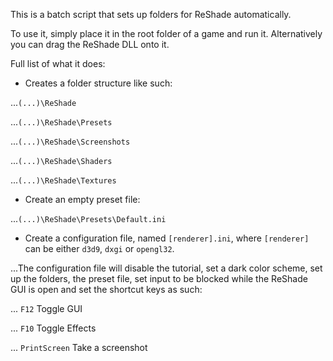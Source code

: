 This is a batch script that sets up folders for ReShade automatically.

To use it, simply place it in the root folder of a game and run it.
Alternatively you can drag the ReShade DLL onto it.

Full list of what it does:
* Creates a folder structure like such:

...`(...)\ReShade`

...`(...)\ReShade\Presets`

...`(...)\ReShade\Screenshots`

...`(...)\ReShade\Shaders`

...`(...)\ReShade\Textures`

* Create an empty preset file:

...`(...)\ReShade\Presets\Default.ini`

* Create a configuration file, named `[renderer].ini`, where `[renderer]` can be either `d3d9`, `dxgi` or `opengl32`.

...The configuration file will disable the tutorial, set a dark color scheme, set up the folders, the preset file, set input to be blocked while the ReShade GUI is open and set the shortcut keys as such:

... `F12` Toggle GUI

... `F10` Toggle Effects

... `PrintScreen` Take a screenshot
